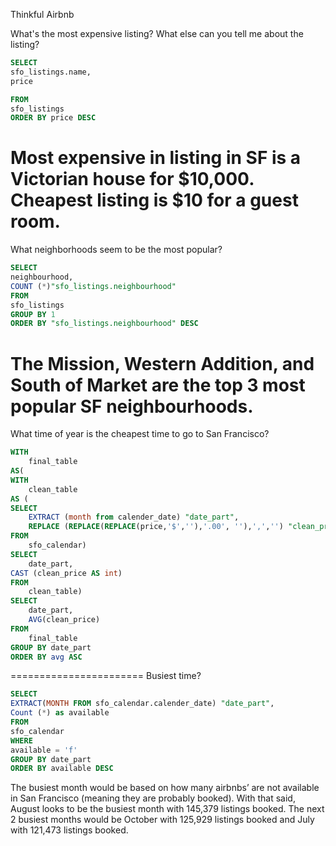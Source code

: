 Thinkful Airbnb

What's the most expensive listing? What else can you tell me about the listing?
```SQL 
SELECT
sfo_listings.name,
price

FROM
sfo_listings
ORDER BY price DESC
```
Most expensive in  listing in SF is a Victorian house for $10,000. Cheapest listing is $10 for a guest room.
======================

What neighborhoods seem to be the most popular?
```SQL 
SELECT
neighbourhood,
COUNT (*)"sfo_listings.neighbourhood"
FROM
sfo_listings
GROUP BY 1
ORDER BY "sfo_listings.neighbourhood" DESC
```
The Mission, Western Addition, and South of Market are the top 3 most popular SF neighbourhoods.
==============================
What time of year is the cheapest time to go to San Francisco? 
```SQL 
WITH 
	final_table
AS(
WITH 
	clean_table
AS (
SELECT
	EXTRACT (month from calender_date) "date_part",
	REPLACE (REPLACE(REPLACE(price,'$',''),'.00', ''),',','') "clean_price"
FROM 
	sfo_calendar)
SELECT
	date_part,
CAST (clean_price AS int)
FROM
	clean_table)
SELECT
	date_part,
	AVG(clean_price)
FROM
	final_table
GROUP BY date_part
ORDER BY avg ASC
```
=======================
Busiest time?
```SQL
SELECT
EXTRACT(MONTH FROM sfo_calendar.calender_date) "date_part",
Count (*) as available 
FROM
sfo_calendar
WHERE
available = 'f'
GROUP BY date_part
ORDER BY available DESC
```
The busiest month would be based on how many airbnbs’ are not available in San Francisco (meaning they are probably booked). With that said, August looks to be the busiest month with 145,379 listings booked. The next 2 busiest months would be October with 125,929 listings booked and July with 121,473 listings booked. 



